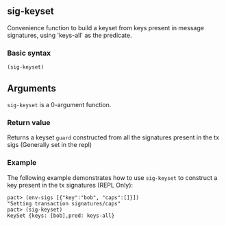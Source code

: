 ## sig-keyset

Convenience function to build a keyset from keys present in message signatures, using 'keys-all' as the predicate.

### Basic syntax

```pact
(sig-keyset)
```

## Arguments

`sig-keyset` is a 0-argument function.

### Return value

Returns a keyset `guard` constructed from all the signatures present in the tx sigs (Generally set in the repl)

### Example

The following example demonstrates how to use `sig-keyset` to construct a key present in the tx signatures (REPL Only):

```pact
pact> (env-sigs [{"key":"bob", "caps":[]}])
"Setting transaction signatures/caps"
pact> (sig-keyset)
KeySet {keys: [bob],pred: keys-all}
```
